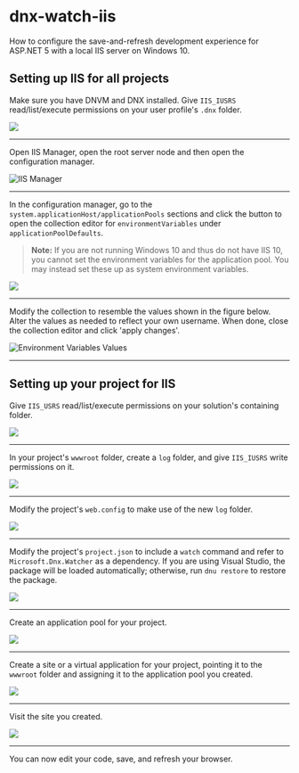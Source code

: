 # dnx-watch-iis
How to configure the save-and-refresh development experience for ASP.NET 5 with a local IIS server on Windows 10.

## Setting up IIS for all projects

Make sure you have DNVM and DNX installed. Give `IIS_IUSRS` read/list/execute permissions on your user profile's `.dnx` folder.

![](https://github.com/tuespetre/dnx-watch-iis/blob/master/set-dnx-folder-permissions.png)

-----

Open IIS Manager, open the root server node and then open the configuration manager.

![IIS Manager](https://github.com/tuespetre/dnx-watch-iis/blob/master/6-go-to-configuration.png)

-----

In the configuration manager, go to the `system.applicationHost/applicationPools` sections and click the button to open the collection editor for `environmentVariables` under `applicationPoolDefaults`.

<blockquote><strong>Note:</strong> If you are not running Windows 10 and thus do not have IIS 10, you cannot set the environment variables for the application pool. You may instead set these up as system environment variables.</blockquote>

<img src="https://github.com/tuespetre/dnx-watch-iis/blob/master/7-env-variables-option.png" />

-----

Modify the collection to resemble the values shown in the figure below. Alter the values as needed to reflect your own username. When done, close the collection editor and click 'apply changes'.

![Environment Variables Values](https://github.com/tuespetre/dnx-watch-iis/blob/master/8-env-variables-values.png)

-----

## Setting up your project for IIS

Give `IIS_USRS` read/list/execute permissions on your solution's containing folder.

![](https://github.com/tuespetre/dnx-watch-iis/blob/master/2-add-permissions.png)

-----

In your project's `wwwroot` folder, create a `log` folder, and give `IIS_IUSRS` write permissions on it.

![](https://github.com/tuespetre/dnx-watch-iis/blob/master/4-add-permissions.png)

-----

Modify the project's `web.config` to make use of the new `log` folder.

![](https://github.com/tuespetre/dnx-watch-iis/blob/master/5-modify-web-config.png)

-----

Modify the project's `project.json` to include a `watch` command and refer to `Microsoft.Dnx.Watcher` as a dependency. If you are using Visual Studio, the package will be loaded automatically; otherwise, run `dnu restore` to restore the package.

![](https://github.com/tuespetre/dnx-watch-iis/blob/master/5-modify-project-json.png)

-----

Create an application pool for your project.

![](https://github.com/tuespetre/dnx-watch-iis/blob/master/9-create-app-pool.png)

-----

Create a site or a virtual application for your project, pointing it to the `wwwroot` folder and assigning it to the application pool you created.

![](https://github.com/tuespetre/dnx-watch-iis/blob/master/10-create-site.png)

-----

Visit the site you created. 

![](https://github.com/tuespetre/dnx-watch-iis/blob/master/11-visit-site.png)

-----

You can now edit your code, save, and refresh your browser.
